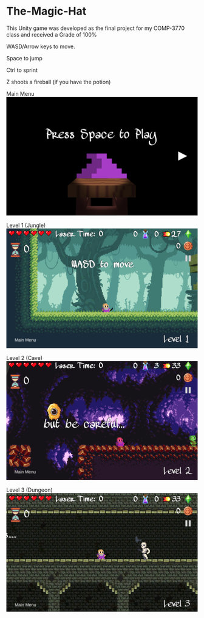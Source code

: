 # The-Magic-Hat
This Unity game was developed as the final project for my COMP-3770 class and received a Grade of 100%

WASD/Arrow keys to move.

Space to jump

Ctrl to sprint

Z shoots a fireball (if you have the potion)


Main Menu
![MainMenu](The_Magic_Hat/MainMenu.png)


Level 1 (Jungle)
![Level1](The_Magic_Hat/Level1.png)


Level 2 (Cave)
![Level2](The_Magic_Hat/Level2.png)


Level 3 (Dungeon)
![Level3](The_Magic_Hat/Level3.png)
